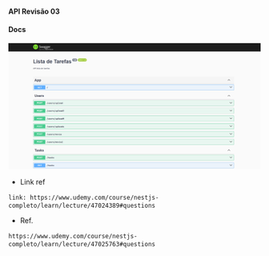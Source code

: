 #### API Revisão 03

#### Docs
<img src="./screens/swagger.png" alt="swagger" />

* Link ref
``` 4min
link: https://www.udemy.com/course/nestjs-completo/learn/lecture/47024389#questions
```

* Ref.
```
https://www.udemy.com/course/nestjs-completo/learn/lecture/47025763#questions
```

